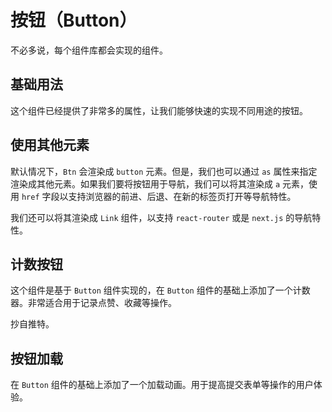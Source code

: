 # 按钮（Button）

不必多说，每个组件库都会实现的组件。

<Demo name="Button" />

## 基础用法

这个组件已经提供了非常多的属性，让我们能够快速的实现不同用途的按钮。

<Demo name="ButtonAll" />

## 使用其他元素

默认情况下，`Btn` 会渲染成 `button` 元素。但是，我们也可以通过 `as` 属性来指定渲染成其他元素。如果我们要将按钮用于导航，我们可以将其渲染成 `a` 元素，使用 `href` 字段以支持浏览器的前进、后退、在新的标签页打开等导航特性。

我们还可以将其渲染成 `Link` 组件，以支持 `react-router` 或是 `next.js` 的导航特性。

<Demo name="ButtonAs" />

## 计数按钮

这个组件是基于 `Button` 组件实现的，在 `Button` 组件的基础上添加了一个计数器。非常适合用于记录点赞、收藏等操作。

抄自推特。

<Demo name="ButtonCounter" />

## 按钮加载

在 `Button` 组件的基础上添加了一个加载动画。用于提高提交表单等操作的用户体验。

<Demo name="ButtonLoading" />
